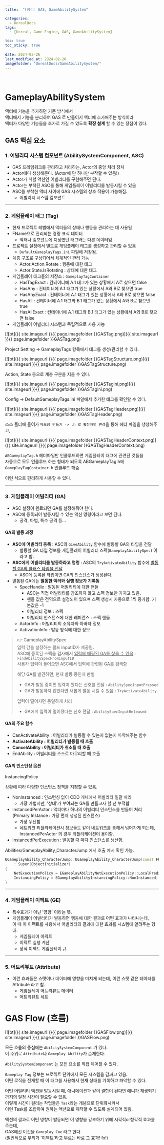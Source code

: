```yaml
---
title:  "[정리] GAS, GameAbilitySystem"

categories:
  - UnrealDocs
tags:
  - [Unreal, Game Engine, GAS, GameAbilitySystem]

toc: true
toc_sticky: true
 
date: 2024-02-26
last_modified_at: 2024-02-26
imagefolder: "UnrealDocs/GameAbilitySystem/"
---
```


<br>

# GameplayAbilitySystem

액터에 기능을 추가하던 기존 방식에서  
액터에서 기능을 분리하여 GAS 로 만들어서 액터에 추가해주는 방식이라  
액터가 다양한 기능들을 추가로 가질 수 있도록 <b>확장 설계</b> 할 수 있는 장점이 있다.  

## GAS 핵심 요소

### 1. 어빌리티 시스템 컴포넌트 (AbilitySystemComponent, ASC)

- GAS 프레임워크를 관리하고 처리하는, Actor의 중앙 처리 장치
- Actor에다 생성해준다. (Actor에 단 하나만 부착할 수 있음!)
- Actor가 취할 액션인 어빌리티를 구현해주면 된다.
- Actor는 부착된 ASC를 통해 게임플레이 어빌리티를 발동시킬 수 있음
- ASC를 부착한 액터 사이에 GAS 시스템의 상호 작용이 가능해짐.
  - 어빌리티 시스템 컴포넌트


***



### 2. 게임플레이 태그 (Tag)

- 현재 프로젝트 레벨에서 액터들의 상태나 행동을 관리하는 데 사용됨
- FName으로 관리되는 경량 표식 데이터
  - 액터나 컴포넌트에 지정했던 태그와는 다른 데이터임
- 프로젝트 설정에서 별도로 게임플레이 태그를 생성하고 관리할 수 있음
  - `DefaultGameplayTags.ini` 파일에 저장됨.
- 계층 구조로 구성되어서 체계적인 관리 가능
  - Actor.Action.Rotate : 행동에 대한 태그
  - Actor.State.IsRotating : 상태에 대한 태그
- 게임플레이 태그들의 저장소 : `GameplayTagContainer`
  - HasTagExact : 컨테이너에 A.1 태그가 있는 상황에서 A로 찾으면 false
  - HasAny : 컨테이너에 A.1 태그가 있는 상황에서 A와 B로 찾으면 true
  - HasAnyExact : 컨테이너에 A.1 태그가 있는 상황에서 A와 B로 찾으면 false
  - HasAll : 컨테이너에 A.1 태그와 B.1 태그가 있는 상황에서 A와 B로 찾으면 true
  - HasAllExact : 컨테이너에 A.1 태그와 B.1 태그가 있는 상황에서 A와 B로 찾으면 false
- 게임플레이 어빌리티 시스템과 독립적으로 사용 가능

[![bt]({{ site.imageurl }}{{ page.imagefolder }}GASTag.png)]({{ site.imageurl }}{{ page.imagefolder }}GASTag.png)  

Project Setting -> GameplayTags 항목에서 태그를 생성/관리할 수 있다.  

[![bt]({{ site.imageurl }}{{ page.imagefolder }}GASTagStructure.png)]({{ site.imageurl }}{{ page.imagefolder }}GASTagStructure.png)  

Action, State 등으로 계층 구분을 지을 수 있다.  

[![bt]({{ site.imageurl }}{{ page.imagefolder }}GASTagini.png)]({{ site.imageurl }}{{ page.imagefolder }}GASTagini.png)  

Config -> DefaultGameplayTags.ini 파일에서 추가한 태그를 확인할 수 있다.  

[![bt]({{ site.imageurl }}{{ page.imagefolder }}GASTagHeader.png)]({{ site.imageurl }}{{ page.imagefolder }}GASTagHeader.png)  

소스 폴더에 들어가 `메모장 만들기 -> .h 로 확장자명 변경`을 통해 헤더 파일을 생성해주고,  

[![bt]({{ site.imageurl }}{{ page.imagefolder }}GASTagHeaderContext.png)]({{ site.imageurl }}{{ page.imagefolder }}GASTagHeaderContext.png)  

`ABGameplayTag.h` 헤더파일만 인클루드하면 게임플레이 태그에 관련된 것들을  
자동으로 모두 인클루드 하는 형태가 되도록 ABGameplayTag.h에 `GameplayTagContainer.h` 인클루드 해줌.  

이런 식으로 편리하게 사용할 수 있다.


***



### 3. 게임플레이 어빌리티 (GA)

- ASC 설정이 완료되면 GA를 설정해줘야 한다.
- ASC에 등록되어 발동시킬 수 있는 액션 명령이라고 보면 된다.
  - 공격, 마법, 특수 공격 등...


#### GA의 발동 과정

- <b>ASC에 어빌리티 등록</b> : ASC의 `GiveAbility` 함수에 발동할 GA의 타입을 전달
  - 발동할 GA 타입 정보를 게임플레이 어빌리티 스펙(`GameplayAbilitySpec`) 이라고 함.
- <b>ASC에게 어빌리티를 발동하라고 명령</b> : ASC의 `TryActivateAbility` 함수에 <u>발동할 GA의 클래스 타입을 전달</u>
  - ASC에 등록된 타입이면 GA의 인스턴스가 생성된다.
- 발동된 GA에는 <b>발동한 액터와 실행 정보가 기록됨</b>
  - SpecHandle : 발동된 어빌리티에 대한 핸들
    - ASC는 직접 어빌리티를 참조하지 않고 스펙 정보만 가지고 있음.
    - 핸들 값은 전역으로 설정되어 있으며 스펙 생성시 자동으로 1씩 증가함. 기본값은 -1
    - 어빌리티 정보 : 스펙
    - 어빌리티 인스턴스에 대한 레퍼런스 : 스펙 핸들
  - ActorInfo : 어빌리티의 소유자와 아바타 정보
  - ActivationInfo : 발동 방식에 대한 정보

> 👉 GameplayAbilitySpec  
> 입력 값을 설정하는 필드 InputID가 제공됨.  
> ASC에 등록된 스펙을 검사해서 <u>입력에 매핑된 GA를 찾을 수 있음</u> : `FindAbilitySpecFromInputID`  
> 사용자 입력이 들어오면 ASC에서 입력에 관련된 GA를 검색함  
> 
> 해당 GA를 발견하면, 현재 발동 중인지 판별  
> - GA가 발동 중이면 입력이 왔다는 신호를 전달 : `AbilitySpecInputPressed`  
> - GA가 발동하지 않았다면 새롭게 발동 시킬 수 있음 : `TryActivateAbility`  
>
> 입력이 떨어지면 동일하게 처리  
> - GA에게 입력이 떨어졌다는 신호 전달 : `AbilitySpecInputReleased`  


#### GA의 주요 함수

- CanActivateAbility : 어빌리티가 발동될 수 있는지 없는지 파악해주는 함수
- <b>ActivateAbility : 어빌리티가 발동될 때 호출</b>
- <b>CancelAbility : 어빌리티가 취소될 때 호출</b>
- EndAbility : 어빌리티를 스스로 마무리할 때 호출


#### GA의 인스턴싱 옵션

InstancingPolicy

상황에 따라 다양한 인스턴스 정책을 지정할 수 있음.  

- NonInstanced : 인스턴싱 없이 CDO 개체에서 어빌리티 일괄 처리
  - 가장 가볍지만, '상태'가 부여되는 GA를 만들고자 할 땐 부적합
- InstancedPerActor : 액터마다 하나의 어빌리티 인스턴스를 만들어 처리 (Primary Instance : 가장 먼저 생성된 인스턴스)  
  - 가장 무난함
  - 네트워크 리플리케이션시 정보들도 같이 네트워크를 통해서 넘어가게 되는데,  
  InstancedPerActor 의 경우 리플리케이션이 용이함.
- InstancedPerExecution : 발동할 때 마다 인스턴스를 생산함.

Abilities/GameplayAbility_CharacterJump 에서 호출 예시 확인 가능.  

```cpp
UGameplayAbility_CharacterJump::UGameplayAbility_CharacterJump(const FObjectInitializer& ObjectInitializer)
	: Super(ObjectInitializer)
{
	NetExecutionPolicy = EGameplayAbilityNetExecutionPolicy::LocalPredicted;
	InstancingPolicy = EGameplayAbilityInstancingPolicy::NonInstanced;
}
```


***



### 4. 게임플레이 이펙트 (GE)

- 특수효과가 아닌 '영향' 이라는 뜻.
- 게임플레이 어빌리티가 발동하면 행동에 대한 결과로 어떤 효과가 나타나는데,  
이 때 이 이펙트를 사용해서 어빌리티의 결과에 대한 효과를 시스템에 알려주는 형태.
   - 게임플레이 이펙트
   - 이펙트 실행 계산
   - 장식 이펙트 게임플레이 큐


***



### 5. 어트리뷰트 (Attribute)

- 이런 효과들은 스탯이나 데이터에 영향을 미치게 되는데, 이런 스탯 같은 데이터를 Attribute 라고 함.
   - 게임플레이 어트리뷰트 데이터
   - 어트리뷰트 세트


# GAS Flow (흐름)

[![bt]({{ site.imageurl }}{{ page.imagefolder }}GASFlow.png)]({{ site.imageurl }}{{ page.imagefolder }}GASFlow.png)  

모든 흐름의 중심에는 `AbilitySystemComponent` 가 있다.  
이 주위로 `Attribute`나 `Gameplay Ability`가 존재한다.  

`AbilitySystemComponent` 는 모든 요소를 직접 제어할 수 있다.  

`Gameplay Tag` 정보는 프로젝트 단위에서 모든 시스템을 감싸고 있음.  
어떤 로직을 전개할 때 이 태그를 사용해서 현재 상태를 기록하고 파악할 수 있다.  

어떤 어빌리티 액션을 발동시킬 때, 애니메이션과 같이 결합이 된다면 애니가 재생되기까지의 일정 시간이 필요할 수 있음.  
이렇게 시간이 걸리는 작업들은 `Task`라는 개념으로 단위화시켜서  
이런 Task를 조합하여 원하는 액션으로 제작할 수 있도록 설계되어 있음.  

액션의 결과로 어떤 영향이 발동되면 이 영향을 강조하기 위해 시각적or청각적 효과를 주는데,  
GAS에선 이것을 `Gameplay Cue` 라고 한다.  
(일반적으로 우리가 '이펙트'라고 부르는 바로 그 효과! fx!)

